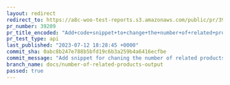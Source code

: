 ```yaml
---
layout: redirect
redirect_to: https://a8c-woo-test-reports.s3.amazonaws.com/public/pr/39209/api/index.html
pr_number: 39209
pr_title_encoded: "Add+code+snippet+to+change+the+number+of+related+products+output"
pr_test_type: api
last_published: "2023-07-12 18:28:45 +0000"
commit_sha: 0abc8b247e788b5bfd19c6b3a259b4a6416ecfbe
commit_message: "Add snippet for chaning the number of related products output"
branch_name: docs/number-of-related-products-output
passed: true
---
```

